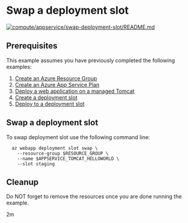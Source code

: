 
# Swap a deployment slot

[![compute/appservice/swap-deployment-slot/README.md](https://github.com/Azure-Samples/java-on-azure-examples/actions/workflows/compute_appservice_swap-deployment-slot_README_md.yml/badge.svg)](https://github.com/Azure-Samples/java-on-azure-examples/actions/workflows/compute_appservice_swap-deployment-slot_README_md.yml)

## Prerequisites

This example assumes you have previously completed the following examples:

1. [Create an Azure Resource Group](../../group/create/README.md)
1. [Create an Azure App Service Plan](../create-plan/README.md)
1. [Deploy a web application on a managed Tomcat](../tomcat-helloworld/README.md)
1. [Create a deployment slot](../create-deployment-slot/README.md)
1. [Deploy to a deployment slot](../deploy-to-deployment-slot/README.md)

## Swap a deployment slot

<!-- workflow.cron(0 17 * * 1) -->
<!-- workflow.include(../deploy-to-deployment-slot/README.md) -->

To swap deployment slot use the following command line:

```shell
  az webapp deployment slot swap \
    --resource-group $RESOURCE_GROUP \
    --name $APPSERVICE_TOMCAT_HELLOWORLD \
    --slot staging
```

<!-- workflow.directOnly() 

export RESULT=$(az webapp show --resource-group $RESOURCE_GROUP --name $APPSERVICE_TOMCAT_HELLOWORLD --output tsv --query state)
if [[ "$RESULT" != Running ]]; then
  echo 'Web application is NOT running'
  az group delete --name $RESOURCE_GROUP --yes || true
  exit 1
fi

export URL=https://$(az webapp show --resource-group $RESOURCE_GROUP --name $APPSERVICE_TOMCAT_HELLOWORLD --output tsv --query defaultHostName)
export RESULT=$(curl $URL)

az group delete --name $RESOURCE_GROUP --yes || true

if [[ "$RESULT" != *"Hello Staging"* ]]; then
  echo "Response did not contain 'Hello Staging'"
  exit 1
fi

  -->

## Cleanup

Do NOT forget to remove the resources once you are done running the example.

2m

